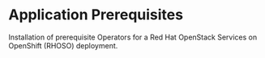 # Application Prerequisites

Installation of prerequisite Operators for a Red Hat OpenStack Services on
OpenShift (RHOSO) deployment.
